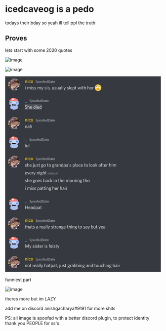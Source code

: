 # icedcaveog is a pedo

todays their bday so yeah ill tell ppl the truth

## Proves

lets start with some 2020 quotes

![image](https://cdn.discordapp.com/attachments/978221738288627742/978231052445315072/unknown.png "frrrrrrrrrrrrrrrrrr")

![image](https://cdn.discordapp.com/attachments/978224746254725153/978227815507968000/unknown.png "Title2")

![image](unknown.png "Title")

funniest part

![image](https://cdn.discordapp.com/attachments/978224746254725153/978226887438524456/unknown.png "top ten reasons why better discord is good")

theres more but im LAZY

add me on discord anishgacharya#9191 for more shits

PS: all image is spoofed with a better discord plugin, to protect identity
thank you PEOPLE for ss's
